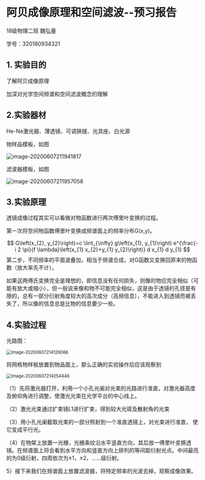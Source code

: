 # 阿贝成像原理和空间滤波--预习报告

18级物理二班  魏弘量

学号：320180934321

## 1. 实验目的

了解阿贝成像原理

加深对光学空间频谱和空间滤波概念的理解

## 2.实验器材

He-Ne激光器、薄透镜、可调狭缝、光具座、白光源

物样品模板，如图

![image-20200607211941817](C:\Users\QQ\AppData\Roaming\Typora\typora-user-images\image-20200607211941817.png)

滤波器模板，如图

![image-20200607211957058](C:\Users\QQ\AppData\Roaming\Typora\typora-user-images\image-20200607211957058.png)

## 3.实验原理

透镜成像过程其实可以看做对物函数进行两次傅里叶变换的过程。 	

第一次将空间物函数傅里叶变换成频谱面上的频率分布G(x,y)。


$$
G\left(x_{2}, y_{2}\right)=c \iint_{\infty} g\left(x_{1}, y_{1}\right) e^{\frac{-i 2 \pi}{f \lambda}\left(x_{1} x_{2}+y_{1} y_{2}\right)} d x_{1} d y_{1}
$$
第二步，不同频率的平面波叠加，相当于频谱合成，对G函数又变换回原来的物函数（放大率先不计）。

如果这两傅氏变换完全是理想的，即信息没有任何损失，则像的物应完全相似（可能有放大或缩小），但一般说来像和物不可能完全相似，这是由于透镜的孔径是有限的，总有一部分衍射角度较大的高次成分（高频信息），不能进入到透镜而被丢失了，所以像的信息总是比物的信息要少一些。

## 4.实验过程

光路图：

<img src="C:\Users\QQ\AppData\Roaming\Typora\typora-user-images\image-20200607214126066.png" alt="image-20200607214126066" style="zoom:80%;" />

将网格物样板放置到物品面上，那么正确的实验操作后应该观察到

<img src="C:\Users\QQ\AppData\Roaming\Typora\typora-user-images\image-20200607214254446.png" alt="image-20200607214254446" style="zoom:80%;" />

（1）先将激光器打开，利用一个小孔光阑对光束的光路进行准直，对激光器高度及俯仰角进行调整，使激光光束在光学平台的中心线上。

（2）激光光束通过扩束镜L1进行扩束，得到较大光斑及散射角的光束

（3）用小孔光阑截取光束的一部分照射到一个准直透镜上，对光束进行准直， 使它变成平行光。

（4）在物架上放置一光栅，光栅条纹沿水平竖直方向，其后放一傅里叶变换透镜。在频谱面上将会看到水平方向和竖直方向上排列的等间距衍射光点。中间最亮的为0级衍射，四周依次为±1，±2，……级衍射。

5）接下来我们在频谱面上放置滤波器，将特定频率的光波去掉，观察成像效果。

## 




